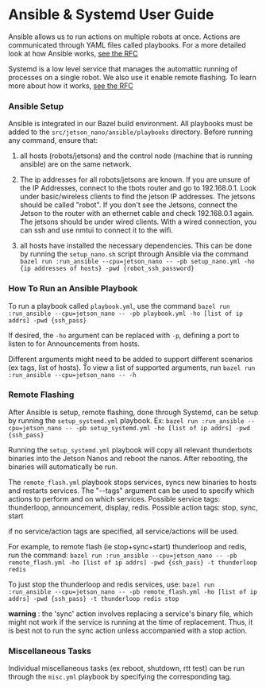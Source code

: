 
# Ansible & Systemd User Guide

Ansible allows us to run actions on multiple robots at once. Actions are communicated through YAML files called playbooks.
For a more detailed look at how Ansible works, [see the RFC](https://docs.google.com/document/d/1hN3Us2Vjr8z6ihqUVp_3L7rrjKc-EZ-l2hZJc31gNOc/edit)

Systemd is a low level service that manages the automattic running of processes on a single robot. We also use it enable remote flashing. To learn more about how it works, [see the RFC](https://docs.google.com/document/d/1hN3Us2Vjr8z6ihqUVp_3L7rrjKc-EZ-l2hZJc31gNOc/edit)



### Ansible Setup
Ansible is integrated in our Bazel build environment. All playbooks must be added to the `src/jetson_nano/ansible/playbooks` directory. 
Before running any command, ensure that: 

1) all hosts (robots/jetsons) and the control node (machine that is running ansible) are on the same network. 

2) The ip addresses for all robots/jetsons are known. If you are unsure of the IP Addresses, connect to the tbots router and go to 192.168.0.1. Look under basic/wireless clients to find the jetson IP addresses. The jetsons should be called "robot". 
If you don't see the Jetsons, connect the Jetson to the router with an ethernet cable and check 192.168.0.1 again. The jetsons should be under wired clients. With a wired connection, you can ssh and use nmtui to connect it to the wifi. 

3) all hosts have installed the necessary dependencies. This can be done by running the `setup_nano.sh` script through Ansible via the command 
`bazel run :run_ansible --cpu=jetson_nano -- -pb setup_nano.yml -ho {ip addresses of hosts} -pwd {robot_ssh_password} `

### How To Run an Ansible Playbook

To run a playbook called `playbook.yml`, use the command 
``bazel run :run_ansible --cpu=jetson_nano -- -pb playbook.yml -ho [list of ip addrs] -pwd {ssh_pass}`` 

If desired, the `-ho` argument can be replaced with `-p`, defining a port to listen to for Announcements from hosts. 

Different arguments might need to be added to support different scenarios (ex tags, list of hosts). To view a list of supported arguments, run 
``bazel run :run_ansible --cpu=jetson_nano -- -h`` 


### Remote Flashing

After Ansible is setup, remote flashing, done through Systemd, can be setup by running the `setup_systemd.yml` playbook. Ex: 
``bazel run :run_ansible --cpu=jetson_nano -- -pb setup_systemd.yml -ho [list of ip addrs] -pwd {ssh_pass}`` 

Running the `setup_systemd.yml` playbook will copy all relevant thunderbots binaries into the Jetson Nanos and reboot the nanos. After rebooting, the binaries will automatically be run. 

The `remote_flash.yml` playbook stops services, syncs new binaries to hosts and restarts services. The "--tags" argument can be used to specify which actions to perform and on which services. 
Possible service tags: thunderloop, announcement, display, redis. 
Possible action tags: stop, sync, start

if no service/action tags are specified, all service/actions will be used. 

For example, to remote flash (ie stop+sync+start) thunderloop and redis, run the command: 
 ``bazel run :run_ansible --cpu=jetson_nano -- -pb remote_flash.yml -ho [list of ip addrs] -pwd {ssh_pass} -t thunderloop redis`` 
 
To just stop the thunderloop and redis services, use: 
 ``bazel run :run_ansible --cpu=jetson_nano -- -pb remote_flash.yml -ho [list of ip addrs] -pwd {ssh_pass} -t thunderloop redis stop`` 

**warning** : the 'sync' action involves replacing a service's binary file, which might not work if the service is running at the time of replacement. Thus, it is best not to run the sync action unless accompanied with a stop action.

### Miscellaneous Tasks
Individual miscellaneous tasks (ex reboot, shutdown, rtt test) can be run through the `misc.yml` playbook by specifying the corresponding tag. 
